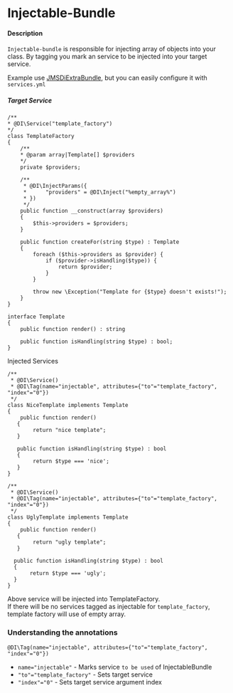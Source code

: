 # Injectable-Bundle

#### Description

`Injectable-bundle` is responsible for injecting array of objects into your class.
By tagging you mark an service to be injected into your target service.

Example use [JMSDiExtraBundle](https://github.com/schmittjoh/JMSDiExtraBundle), but you can
easily configure it with `services.yml`

##### Target Service


    /**
    * @DI\Service("template_factory")
    */
    class TemplateFactory
    {
        /**
        * @param array|Template[] $providers
        */
        private $providers;
    
        /**
         * @DI\InjectParams({
         *      "providers" = @DI\Inject("%empty_array%")
         * })
         */
        public function __construct(array $providers)
        {
            $this->providers = $providers;
        }
        
        public function createFor(string $type) : Template
        {
            foreach ($this->providers as $provider) {
                if ($provider->isHandling($type)) {
                    return $provider;
                }
            }
            
            throw new \Exception("Template for {$type} doesn't exists!");
        }
    }
    
    interface Template
    {
        public function render() : string
        
        public function isHandling(string $type) : bool;
    }
    
    
Injected Services
    
    /**
     * @DI\Service()
     * @DI\Tag(name="injectable", attributes={"to"="template_factory", "index"="0"})
     */
    class NiceTemplate implements Template
    {
        public function render()
       {
            return "nice template";
       }
       
       public function isHandling(string $type) : bool
       {
            return $type === 'nice';
       }
    }

    /**
     * @DI\Service()
     * @DI\Tag(name="injectable", attributes={"to"="template_factory", "index"="0"})
     */
    class UglyTemplate implements Template
    {
        public function render()
       {
            return "ugly template";
       }
       
      public function isHandling(string $type) : bool
      {
           return $type === 'ugly';
      }
    }
    
Above service will be injected into TemplateFactory.  
If there will be no services tagged as injectable for `template_factory`, template factory
will use of empty array.



### Understanding the annotations

    @DI\Tag(name="injectable", attributes={"to"="template_factory", "index"="0"})
    
* `name="injectable"` - Marks service `to be used` of InjectableBundle 
* `"to"="template_factory"` - Sets target service
* `"index"="0"` - Sets target service argument index 